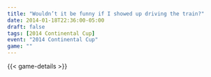 ```yaml
---
title: "Wouldn’t it be funny if I showed up driving the train?"
date: 2014-01-18T22:36:00-05:00
draft: false
tags: [2014 Continental Cup]
event: "2014 Continental Cup"
game: ""
---
```

{{< game-details >}}
<!--more--> 